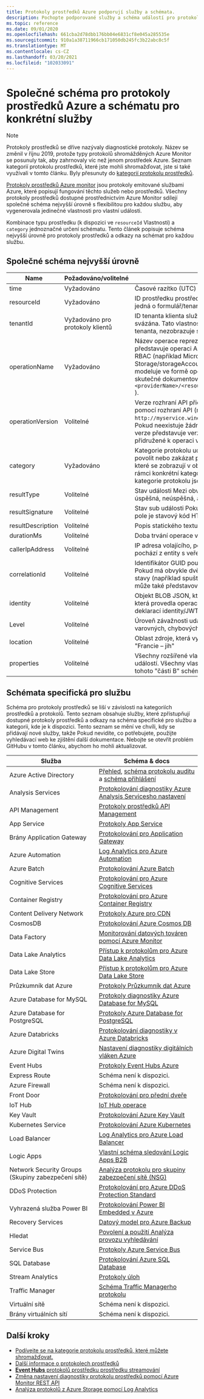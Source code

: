 ```yaml
---
title: Protokoly prostředků Azure podporují služby a schémata.
description: Pochopte podporované služby a schéma událostí pro protokoly prostředků Azure.
ms.topic: reference
ms.date: 09/01/2020
ms.openlocfilehash: 661cba2d78dbb176bb04e6831cf8e045a285535e
ms.sourcegitcommit: 910a1a38711966cb171050db245fc3b22abc8c5f
ms.translationtype: MT
ms.contentlocale: cs-CZ
ms.lasthandoff: 03/20/2021
ms.locfileid: "102033091"
---
```

# <a name="common-and-service-specific-schema-for-azure-resource-logs"></a>Společné schéma pro protokoly prostředků Azure a schématu pro konkrétní služby

> [!NOTE]
> Protokoly prostředků se dříve nazývaly diagnostické protokoly. Název se změnil v říjnu 2019, protože typy protokolů shromážděných Azure Monitor se posunuly tak, aby zahrnovaly víc než jenom prostředek Azure. Seznam kategorií protokolu prostředků, které jste mohli shromažďovat, jste si také využívali v tomto článku. Byly přesunuty do [kategorií protokolu prostředků](resource-logs-categories.md). 

[Protokoly prostředků Azure monitor](../essentials/platform-logs-overview.md) jsou protokoly emitované službami Azure, které popisují fungování těchto služeb nebo prostředků. Všechny protokoly prostředků dostupné prostřednictvím Azure Monitor sdílejí společné schéma nejvyšší úrovně s flexibilitou pro každou službu, aby vygenerovala jedinečné vlastnosti pro vlastní události.

Kombinace typu prostředku (k dispozici ve `resourceId` Vlastnosti) a `category` jednoznačné určení schématu. Tento článek popisuje schéma nejvyšší úrovně pro protokoly prostředků a odkazy na schémat pro každou službu.


## <a name="top-level-common-schema"></a>Společné schéma nejvyšší úrovně

| Name | Požadováno/volitelné | Description |
|---|---|---|
| time | Vyžadováno | Časové razítko (UTC) události. |
| resourceId | Vyžadováno | ID prostředku prostředku, který vyvolal událost. Pro služby tenanta se jedná o formulář/tenants/tenant-ID/Providers/Provider-Name. |
| tenantId | Vyžadováno pro protokoly klientů | ID tenanta klienta služby Active Directory, se kterým je tato událost svázána. Tato vlastnost se používá jenom pro protokoly na úrovni tenanta, nezobrazuje se v protokolech na úrovni prostředků. |
| operationName | Vyžadováno | Název operace reprezentované touto událostí. Pokud událost představuje operaci Azure RBAC, jedná se o název operace Azure RBAC (například Microsoft. Storage/storageAccounts/blobServices/BLOBs/Read). Obvykle se modeluje ve formě operace Správce prostředků, i když nejsou skutečné dokumentované Správce prostředků operace ( `Microsoft.<providerName>/<resourceType>/<subtype>/<Write/Read/Delete/Action>` ). |
| operationVersion | Volitelné | Verze rozhraní API přidružená k operaci, pokud se operace provedla pomocí rozhraní API (například `http://myservice.windowsazure.net/object?api-version=2016-06-01` ). Pokud neexistuje žádné rozhraní API, které by odpovídalo této operaci, verze představuje verzi této operace pro případ, že se vlastnosti přidružené k operaci v budoucnu mění. |
| category | Vyžadováno | Kategorie protokolu události Kategorie je členitost, na které můžete povolit nebo zakázat protokoly na konkrétním prostředku. Vlastnosti, které se zobrazují v objektu BLOB vlastností události, jsou stejné v rámci konkrétní kategorie protokolu a typu prostředku. Typické kategorie protokolu jsou "Audit" "provozní" "provádění" a "Request". |
| resultType | Volitelné | Stav události Mezi obvyklé hodnoty patří počáteční, probíhající, úspěšná, neúspěšná, aktivní a vyřešená. |
| resultSignature | Volitelné | Stav sub události Pokud tato operace odpovídá volání REST API, toto pole je stavový kód HTTP odpovídajícího volání REST. |
| resultDescription | Volitelné | Popis statického textu této operace, například "získat soubor úložiště". |
| durationMs | Volitelné | Doba trvání operace v milisekundách. |
| callerIpAddress | Volitelné | IP adresa volajícího, pokud operace odpovídá volání rozhraní API, které pochází z entity s veřejně dostupnou IP adresou. |
| correlationId | Volitelné | Identifikátor GUID použitý k seskupení sady souvisejících událostí. Pokud má obvykle dvě události stejný OperationName, ale dva různé stavy (například spuštěno a úspěšné), sdílejí stejné ID korelace. To může také představovat jiné vztahy mezi událostmi. |
| identity | Volitelné | Objekt BLOB JSON, který popisuje identitu uživatele nebo aplikace, která provedla operaci. Obvykle toto pole zahrnuje autorizaci a tokeny deklarací identity/JWT ze služby Active Directory. |
| Level | Volitelné | Úroveň závažnosti události Musí se jednat o jednu z informativních, varovných, chybových nebo kritických. |
| location | Volitelné | Oblast zdroje, která vyvolala událost, například "Východní USA" nebo "Francie – jih" |
| properties | Volitelné | Všechny rozšířené vlastnosti související s touto konkrétní kategorií událostí. Všechny vlastní a jedinečné vlastnosti musí být vloženy do tohoto "části B" schématu. |

## <a name="service-specific-schemas"></a>Schémata specifická pro službu

Schéma pro protokoly prostředků se liší v závislosti na kategoriích prostředků a protokolů. Tento seznam obsahuje služby, které zpřístupňují dostupné protokoly prostředků a odkazy na schéma specifické pro službu a kategorii, kde je k dispozici. Tento seznam se mění ve chvíli, kdy se přidávají nové služby, takže Pokud nevidíte, co potřebujete, použijte vyhledávací web ke zjištění další dokumentace. Nebojte se otevřít problém GitHubu v tomto článku, abychom ho mohli aktualizovat.

| Služba | Schéma & docs |
| --- | --- |
| Azure Active Directory | [Přehled](../../active-directory/reports-monitoring/concept-activity-logs-azure-monitor.md), [schéma protokolu auditu](../../active-directory/reports-monitoring/reference-azure-monitor-audit-log-schema.md) a [schéma přihlášení](../../active-directory/reports-monitoring/reference-azure-monitor-sign-ins-log-schema.md) |
| Analysis Services | [Protokolování diagnostiky Azure Analysis Servicesho nastavení](../../analysis-services/analysis-services-logging.md) |
| API Management | [Protokoly prostředků API Management](../../api-management/api-management-howto-use-azure-monitor.md#resource-logs) |
| App Service | [Protokoly App Service](../../app-service/troubleshoot-diagnostic-logs.md)
| Brány Application Gateway |[Protokolování pro Application Gateway](../../application-gateway/application-gateway-diagnostics.md) |
| Azure Automation |[Log Analytics pro Azure Automation](../../automation/automation-manage-send-joblogs-log-analytics.md) |
| Azure Batch |[Protokolování Azure Batch](../../batch/batch-diagnostics.md) |
| Cognitive Services | [Protokolování pro Azure Cognitive Services](../../cognitive-services/diagnostic-logging.md) |
| Container Registry | [Protokolování pro Azure Container Registry](../../container-registry/container-registry-diagnostics-audit-logs.md) |
| Content Delivery Network | [Protokoly Azure pro CDN](../../cdn/cdn-azure-diagnostic-logs.md) |
| CosmosDB | [Protokolování Azure Cosmos DB](../../cosmos-db/monitor-cosmos-db.md) |
| Data Factory | [Monitorování datových továren pomocí Azure Monitor](../../data-factory/monitor-using-azure-monitor.md) |
| Data Lake Analytics |[Přístup k protokolům pro Azure Data Lake Analytics](../../data-lake-analytics/data-lake-analytics-diagnostic-logs.md) |
| Data Lake Store |[Přístup k protokolům pro Azure Data Lake Store](../../data-lake-store/data-lake-store-diagnostic-logs.md) |
| Průzkumník dat Azure | [Protokoly Průzkumník dat Azure](/azure/data-explorer/using-diagnostic-logs) |
| Azure Database for MySQL | [Protokoly diagnostiky Azure Database for MySQL](../../mysql/concepts-server-logs.md#diagnostic-logs) |
| Azure Database for PostgreSQL | [Protokoly Azure Database for PostgreSQL](../../postgresql/concepts-server-logs.md#resource-logs) |
| Azure Databricks | [Protokolování diagnostiky v Azure Databricks](/azure/databricks/administration-guide/account-settings/azure-diagnostic-logs) |
| Azure Digital Twins | [Nastavení diagnostiky digitálních vláken Azure](../../digital-twins/troubleshoot-diagnostics.md#log-schemas)
| Event Hubs |[Protokoly Event Hubs Azure](../../event-hubs/event-hubs-diagnostic-logs.md) |
| Express Route | Schéma není k dispozici. |
| Azure Firewall | Schéma není k dispozici. |
| Front Door | [Protokolování pro přední dveře](../../frontdoor/front-door-diagnostics.md) |
| IoT Hub | [IoT Hub operace](../../iot-hub/monitor-iot-hub-reference.md#resource-logs) |
| Key Vault |[Protokolování Azure Key Vault](../../key-vault/general/logging.md) |
| Kubernetes Service |[Protokolování Azure Kubernetes](../../aks/view-control-plane-logs.md#log-event-schema) |
| Load Balancer |[Log Analytics pro Azure Load Balancer](../../load-balancer/load-balancer-monitor-log.md) |
| Logic Apps |[Vlastní schéma sledování Logic Apps B2B](../../logic-apps/logic-apps-track-integration-account-custom-tracking-schema.md) |
| Network Security Groups (Skupiny zabezpečení sítě) |[Analýza protokolu pro skupiny zabezpečení sítě (NSG)](../../virtual-network/virtual-network-nsg-manage-log.md) |
| DDoS Protection | [Protokolování pro Azure DDoS Protection Standard](../../ddos-protection/diagnostic-logging.md#log-schemas) |
| Vyhrazená služba Power BI | [Protokolování Power BI Embedded v Azure](/power-bi/developer/azure-pbie-diag-logs) |
| Recovery Services | [Datový model pro Azure Backup](../../backup/backup-azure-reports-data-model.md)|
| Hledat |[Povolení a použití Analýza provozu vyhledávání](../../search/search-traffic-analytics.md) |
| Service Bus |[Protokoly Azure Service Bus](../../service-bus-messaging/service-bus-diagnostic-logs.md) |
| SQL Database | [Protokolování Azure SQL Database](../../azure-sql/database/metrics-diagnostic-telemetry-logging-streaming-export-configure.md) |
| Stream Analytics |[Protokoly úloh](../../stream-analytics/stream-analytics-job-diagnostic-logs.md) |
| Traffic Manager | [Schéma Traffic Managerho protokolu](../../traffic-manager/traffic-manager-diagnostic-logs.md) |
| Virtuální sítě | Schéma není k dispozici. |
| Brány virtuálních sítí | Schéma není k dispozici. |



## <a name="next-steps"></a>Další kroky

* [Podívejte se na kategorie protokolu prostředků, které můžete shromažďovat.](resource-logs-categories.md)
* [Další informace o protokolech prostředků](../essentials/platform-logs-overview.md)
* [**Event Hubs** protokolů prostředku prostředku streamování](./resource-logs.md#send-to-azure-event-hubs)
* [Změna nastavení diagnostiky protokolu prostředků pomocí Azure Monitor REST API](/rest/api/monitor/diagnosticsettings)
* [Analýza protokolů z Azure Storage pomocí Log Analytics](./resource-logs.md#send-to-log-analytics-workspace)